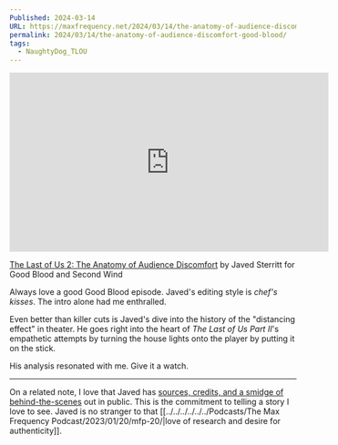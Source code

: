 ```yaml
---
Published: 2024-03-14
URL: https://maxfrequency.net/2024/03/14/the-anatomy-of-audience-discomfort-good-blood/
permalink: 2024/03/14/the-anatomy-of-audience-discomfort-good-blood/
tags:
  - NaughtyDog_TLOU
---
```

<div class=iframe-container>
<iframe width="560" height="315" src="https://www.youtube-nocookie.com/embed/0vfgjBfsTTI?si=s1iXzFBkaVmwvzfe" title="YouTube video player" frameborder="0" allow="accelerometer; autoplay; clipboard-write; encrypted-media; gyroscope; picture-in-picture; web-share" allowfullscreen></iframe>
</div>

[The Last of Us 2: The Anatomy of Audience Discomfort](https://youtube.com/watch?v=0vfgjBfsTTI) by Javed Sterritt for Good Blood and Second Wind

Always love a good Good Blood episode. Javed's editing style is *chef's kisses*. The intro alone had me enthralled. 

Even better than killer cuts is Javed's dive into the history of the "distancing effect" in theater. He goes right into the heart of *The Last of Us Part II*'s empathetic attempts by turning the house lights onto the player by putting it on the stick. 

His analysis resonated with me. Give it a watch.

---

On a related note, I love that Javed has [sources, credits, and a smidge of behind-the-scenes](https://goodblood.games/the-last-of-us-2-the-anatomy-of-audience-discomfort) out in public. This is the commitment to telling a story I love to see. Javed is no stranger to that [[../../../../../../Podcasts/The Max Frequency Podcast/2023/01/20/mfp-20/|love of research and desire for authenticity]].
